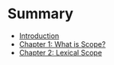 # Summary

* [Introduction](README.md)
* [Chapter 1: What is Scope?](chapter1.md)
* [Chapter 2: Lexical Scope](chapter_2.md)

